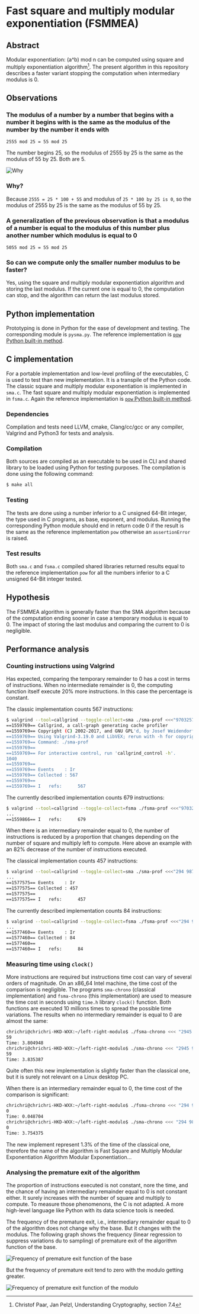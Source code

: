 # Fast square and multiply modular exponentiation (FSMMEA)

## Abstract

Modular exponentiation: (a^b) mod n can be computed using square and multiply
exponentiation algorithm[^1].
The present algorithm in this repository describes a faster variant stopping the
computation when intermediary modulus is 0.

## Observations

### The modulus of a number by a number that begins with a number it begins with is the same as the modulus of the number by the number it ends with

```
2555 mod 25 = 55 mod 25
```

The number begins 25, so the modulus of 2555 by 25 is the same as the modulus of 55 by 25.
Both are 5.

![Why](question-mark-on-a-blank-background.png)

### Why?

Because `2555 = 25 * 100 + 55` and modulus of `25 * 100 by 25 is 0`, so the modulus
of 2555 by 25 is the same as the modulus of 55 by 25.

### A generalization of the previous observation is that a modulus of a number is equal to the modulus of this number plus another number which modulus is equal to 0

```
5055 mod 25 = 55 mod 25
```

### So can we compute only the smaller number modulus to be faster?

Yes, using the square and multiply modular exponentiation algorithm and storing
the last modulus. If the current one is equal to 0, the computation can stop, and
the algorithm can return the last modulus stored.

## Python implementation

Prototyping is done in Python for the ease of development and testing.
The corresponding module is `pysma.py`.
The reference implementation is [`pow` Python built-in method](https://docs.python.org/3/library/functions.html#pow).

## C implementation

For a portable implementation and low-level profiling of the executables,
C is used to test than new implementation.
It is a transpile of the Python code.
The classic square and multiply modular exponentiation is implemented in `sma.c`.
The fast square and multiply modular exponentiation is implemented in `fsma.c`.
Again the reference implementation
is [`pow` Python built-in method](https://docs.python.org/3/library/functions.html#pow).

### Dependencies

Compilation and tests need LLVM, cmake, Clang/cc/gcc or any compiler, Valgrind and Python3 for tests and analysis.

### Compilation

Both sources are compiled as an executable to be used in CLI and shared library
to be loaded using Python for testing purposes.
The compilation is done using the following command:

```bash
$ make all
```

### Testing

The tests are done using a number inferior to a C unsigned 64-Bit integer, the
type used in C programs, as base, exponent, and modulus. Running the
corresponding Python module should end in return code 0 if the result is the
same as the reference implementation `pow` otherwise an `assertionError` is raised.

### Test results

Both `sma.c` and `fsma.c` compiled shared libraries returned results equal to
the reference implementation `pow` for all the numbers inferior to a C unsigned 64-Bit integer tested.

## Hypothesis

The FSMMEA algorithm is generally faster than the SMA algorithm because of the computation ending
sooner in case a temporary modulus is equal to 0.
The impact of storing the last modulus and comparing the current to 0 is negligible.

## Performance analysis

### Counting instructions using Valgrind

Has expected, comparing the temporary remainder to 0 has a cost in terms of instructions. When no intermediate
remainder is 0, the computing function itself execute 20% more instructions.
In this case the percentage is constant.

The classic implementation counts 567 instructions:

```bash
$ valgrind --tool=callgrind --toggle-collect=sma ./sma-prof <<<"97032574325492 4294965003 3536"
==1559769== Callgrind, a call-graph generating cache profiler
==1559769== Copyright (C) 2002-2017, and GNU GPL'd, by Josef Weidendorfer et al.
==1559769== Using Valgrind-3.19.0 and LibVEX; rerun with -h for copyright info
==1559769== Command: ./sma-prof
==1559769== 
==1559769== For interactive control, run 'callgrind_control -h'.
1040
==1559769== 
==1559769== Events    : Ir
==1559769== Collected : 567
==1559769== 
==1559769== I   refs:      567
```

The currently described implementation counts 679 instructions:

```bash
$ valgrind --tool=callgrind --toggle-collect=fsma ./fsma-prof <<<"97032574325492 4294965003 3536"
...
==1559866== I   refs:      679
```

When there is an intermediary remainder equal to 0, the number of instructions
is reduced by a proportion that changes depending on the number of square and multiply
left to compute.
Here above an example with an 82% decrease of the number of instructions executed.

The classical implementation counts 457 instructions:

```bash
$ valgrind --tool=callgrind --toggle-collect=sma ./sma-prof <<<"294 98725745 98"
...
==1577575== Events    : Ir
==1577575== Collected : 457
==1577575== 
==1577575== I   refs:      457
```

The currently described implementation counts 84 instructions:

```bash
$ valgrind --tool=callgrind --toggle-collect=fsma ./fsma-prof <<<"294 98725745 98"
...
==1577460== Events    : Ir
==1577460== Collected : 84
==1577460== 
==1577460== I   refs:      84
```

### Measuring time using `clock()`

More instructions are required but instructions time cost can vary of several orders of magnitude.
On an x86_64 Intel machine, the time cost of the comparison is negligible.
The programs `sma-chrono` (classical implementation) and `fsma-chrono` (this implementation) are used to measure the
time cost in seconds using `time.h` library `clock()` function.
Both functions are executed 10 millions times to spread the possible time variations.
The results when no intermediary remainder is equal to 0 are almost the same:

```bash
chrichri@chrichri-HKD-WXX:~/left-right-modulo$ ./fsma-chrono <<< "2945 98725745 98"
59
Time: 3.804948
chrichri@chrichri-HKD-WXX:~/left-right-modulo$ ./sma-chrono <<< "2945 98725745 98"
59
Time: 3.835387
```

Quite often this new implementation is slightly faster than the classical one, but it is surely not relevant on a Linux
desktop PC.

When there is an intermediary remainder equal to 0, the time cost of the comparison is significant:

```bash
chrichri@chrichri-HKD-WXX:~/left-right-modulo$ ./fsma-chrono <<< "294 98725745 98"
0
Time: 0.048704
chrichri@chrichri-HKD-WXX:~/left-right-modulo$ ./sma-chrono <<< "294 98725745 98"
0
Time: 3.754375
```

The new implement represent 1.3% of the time of the classical one, therefore the name of the algorithm is Fast Square
and Multiply Modular Exponentiation Algorithm Modular Exponentiation...

### Analysing the premature exit of the algorithm

The proportion of instructions executed is not constant, nore the time, and the chance of having
an intermediary remainder equal to 0 is not constant either. It surely increases
with the number of square and multiply to compute.
To measure those phenomenons, the C is not adapted. A more high-level language
like Python with its data science tools is needed.

The frequency of the premature exit, i.e., intermediary remainder equal to 0 of
the algorithm does not change why the base.
But it changes with the modulus.
The following graph shows the frequency (linear regression to suppress variations du to sampling) of premature exit of
the algorithm function of the base.

![Frequency of premature exit function of the base](greater-base-chart.png)

But the frequency of premature exit tend to zero with the modulo getting greater.

![Frequency of premature exit function of the modulo](greater-modulo-chart.png)

[^1]: Christof Paar, Jan Pelzl, Understanding Cryptography, section 7.4